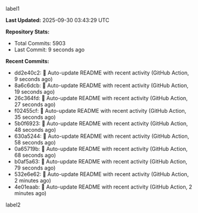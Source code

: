
label1 
<!-- ACTIVITY_START -->
**Last Updated:** 2025-09-30 03:43:29 UTC

**Repository Stats:**
- Total Commits: 5903
- Last Commit: 9 seconds ago

**Recent Commits:**
- dd2e40c2: 🤖 Auto-update README with recent activity (GitHub Action, 9 seconds ago)
- 8a6c6dcb: 🤖 Auto-update README with recent activity (GitHub Action, 19 seconds ago)
- 26c364fd: 🤖 Auto-update README with recent activity (GitHub Action, 27 seconds ago)
- f02455cf: 🤖 Auto-update README with recent activity (GitHub Action, 35 seconds ago)
- 5b0f6923: 🤖 Auto-update README with recent activity (GitHub Action, 48 seconds ago)
- 630a5244: 🤖 Auto-update README with recent activity (GitHub Action, 58 seconds ago)
- 0a65719b: 🤖 Auto-update README with recent activity (GitHub Action, 68 seconds ago)
- b0af5a63: 🤖 Auto-update README with recent activity (GitHub Action, 79 seconds ago)
- 532e6e62: 🤖 Auto-update README with recent activity (GitHub Action, 2 minutes ago)
- 4e01eaab: 🤖 Auto-update README with recent activity (GitHub Action, 2 minutes ago)
<!-- ACTIVITY_END -->

label2
